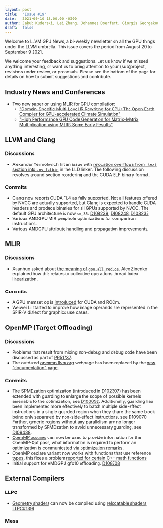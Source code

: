 ```yaml
---
layout: post
title:  "Issue #19"
date:   2021-09-10 12:00:00 -0500
author: Jakub Kuderski, Lei Zhang, Johannes Doerfert, Giorgis Georgakoudis, Joseph Huber
draft:  false
---
```


Welcome to LLVM GPU News, a bi-weekly newsletter on all the GPU things under the LLVM umbrella.
This issue covers the period from August 20 to September 9 2021.

We welcome your feedback and suggestions. Let us know if we missed anything interesting, or want us to bring attention to your (sub)project, revisions under review, or proposals. Please see the bottom of the page for details on how to submit suggestions and contribute.


## Industry News and Conferences
*  Two new paper on using MLIR for GPU compilation:
   -  ["Domain-Specific Multi-Level IR Rewriting for GPU: The Open Earth Compiler for GPU-accelerated Climate Simulation"](https://dl.acm.org/doi/10.1145/3469030)
   -  ["High Performance GPU Code Generation for Matrix-Matrix Multiplication using MLIR: Some Early Results"](https://arxiv.org/abs/2108.13191)


##  LLVM and Clang

### Discussions

*  Alexander Yermolovich hit an issue with [relocation overflows from `.text` section into `.nv_fatbin`](https://lists.llvm.org/pipermail/llvm-dev/2021-September/152533.html) in the LLD linker. The following discussion revolves around section reordering and the CUDA ELF binary format.

### Commits

*  Clang now reports CUDA 11.4 as fully supported. Not all features offered by NVCC are actually supported, but Clang is expected
to handle CUDA headers and produce binaries for all GPUs supported by NVCC. The default GPU architecture is now `sm_35`. [D108239](https://reviews.llvm.org/D108239), [D108248](https://reviews.llvm.org/D108248), [D108235](https://reviews.llvm.org/D108235)
*  Various AMDGPU MIR peephole optimizations for comparison instructions.
*  Various AMDGPU attribute handling and propagation improvements.


## MLIR

### Discussions

*  Xuanhuo asked about [the meaning of `gpu.all_reduce`](https://llvm.discourse.group/t/whats-the-meaning-of-gpu-all-reduce/4158). Alex Zinenko explained how this relates to collective operations thread index linearization.

### Commits

*  A GPU memset op is [introduced](https://reviews.llvm.org/D107548) for CUDA and ROCm.
*  Weiwei Li started to improve how image operands are represented in the SPIR-V dialect for graphics use cases.


## OpenMP (Target Offloading)

### Discussions

*  Problems that result from mixing non-debug and debug code have been discussed as part of [PR51737](https://bugs.llvm.org/show_bug.cgi?id=51737).
*  The outdated [openmp.llvm.org](https://openmp.llvm.org) webpage has been replaced by the [new "documentation" page](https://openmp.llvm.org/docs).

### Commits

*  The SPMDzation optimization (introduced in [D102307](https://reviews.llvm.org/D102307)) has been extended with guarding to enlarge the scope of possible kernels amenable to the optimization, see [D106892](https://reviews.llvm.org/D106892). Additionally, guarding has been implemented more effectively to batch multiple side-effect instructions in a single guarded region when they share the same block being only separated by non-side-effect instructions, see [D109070](https://reviews.llvm.org/D109070). Further, generic regions without any parallelism are no longer transformed by SPMDzation to avoid unnecessary guarding, see [D109438](https://reviews.llvm.org/D109438).
*  [OpenMP `assumes`](https://reviews.llvm.org/D105937) can now be used to provide information for the OpenMP-Opt pass, what information is required to perform an optimization is communicated via [optimization remarks](https://openmp.llvm.org/docs/remarks/OptimizationRemarks.html).
*  OpenMP declare variant now works with [functions that use reference types](https://reviews.llvm.org/D108774), this fixes a problem [reported for certain C++ math functions](https://lists.llvm.org/pipermail/openmp-dev/2021-August/004094.html).
*  Initial support for AMDGPU gfx10 offloading. [D108708](https://reviews.llvm.org/D108708)


## External Compilers

### LLPC

*  [Geometry shaders](https://www.khronos.org/opengl/wiki/Geometry_Shader) can now be compiled using [relocatable shaders](https://github.com/GPUOpen-Drivers/llpc/blob/dev/docs/DdnRelocatableShaderElf.md). [LLPC#1391](https://github.com/GPUOpen-Drivers/llpc/pull/1391)

### Mesa
